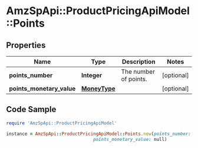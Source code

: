 # AmzSpApi::ProductPricingApiModel::Points

## Properties

Name | Type | Description | Notes
------------ | ------------- | ------------- | -------------
**points_number** | **Integer** | The number of points. | [optional] 
**points_monetary_value** | [**MoneyType**](MoneyType.md) |  | [optional] 

## Code Sample

```ruby
require 'AmzSpApi::ProductPricingApiModel'

instance = AmzSpApi::ProductPricingApiModel::Points.new(points_number: null,
                                 points_monetary_value: null)
```


